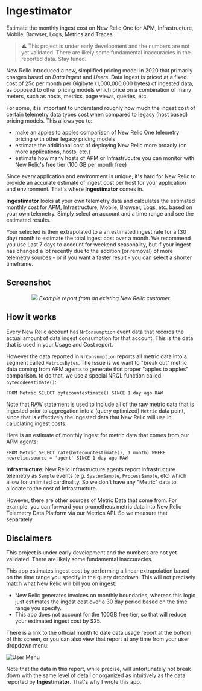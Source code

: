 # Ingestimator
Estimate the monthly ingest cost on New Relic One for APM, Infrastructure, Mobile, Browser, Logs, Metrics and Traces

> :warning: This project is under early development and the numbers are not yet validated. There are likely 
some fundamental inaccuracies in the reported data. Stay tuned.

New Relic introduced a new, simplified pricing model in 2020 that primarily charges based on _Data Ingest_ and 
_Users_. Data Ingest is priced at a fixed cost of 25c per month per Gigibyte (1,000,000,000 bytes) of ingested
data, as opposed to other pricing models which price on a combination of many meters, such as hosts, metrics, page views,
queries, etc.

For some, it is important to understand roughly how much the ingest cost of certain telemetry data types
cost when compared to legacy (host based) pricing models. This allows you to:

- make an apples to apples comparison of New Relic One telemetry pricing with other legacy pricing models
- estimate the additional cost of deploying New Relic more broadly (on more applications, hosts, etc.)
- estimate how many hosts of APM or Infrastrucutre you can monitor with New Relic's free tier (100 GB per month free)

Since every application and environment is unique, it's hard for New Relic to provide an accurate estimate
of ingest cost per host for your application and environment. That's where **Ingestimator** comes in.

**Ingestimator** looks at your own telemetry data and calculates the estimated monthly cost for APM,
Infrastructure, Mobile, Browser, Logs, etc. based on your own telemetry. Simply select an account and a time range and see the estimated results. 

Your selected is then extrapolated to a an estimated ingest rate for a (30 day) month to estimate the total ingest cost over a month.
We recommend you use Last 7 days to account for weekend seasonality, but if your ingest has changed
a lot recently due to the addition (or removal) of more telemetry sources - or
if you want a faster result - you can select a shorter timeframe.

## Screenshot
<p align="center">
  <img src="https://p222.p4.n0.cdn.getcloudapp.com/items/geubJZL6/b3787189-2bff-433e-863f-c7eb200272cd.jpg?v=f7a9def7e92bcad853a6cdbf00470220"/>
  <em>Example report from an existing New Relic customer.</em>
</p>

## How it works
Every New Relic account has `NrConsumption` event data that records the actual amount of data ingest consumption
for that account. This is the data that is used in your Usage and Cost report. 


However the data reported in `NrConsumption` reports all metric data into a segment called `MetricsBytes`. The issue
is we want to "break out" metric data coming from APM agents to generate that proper "apples to apples" comparison. 
to do that, we use a special NRQL function called `bytecodeestimate()`:


```
FROM Metric SELECT bytecountestimate() SINCE 1 day ago RAW
```

Note that RAW statement is used to include all of the raw metric data that is ingested prior to aggregation
into a (query optimized) `Metric` data point, since that is effectively the ingested data that New Relic
will use in caluclating ingest costs.

Here is an estimate of monthly ingest for metric data that comes from our APM agents:

```
FROM Metric SELECT rate(bytecountestimate(), 1 month) WHERE newrelic.source = 'agent' SINCE 1 day ago RAW
```

**Infrastructure**: New Relic infrastructure agents report Infrastructure
telemetry as `Sample` events (e.g. `SystemSample`, `ProcessSample`, etc) which
allow for unlimited cardinality. So we don't have any "Metric" data to 
allocate to the cost of Infrastructure.

However, there are other sources of Metric Data that come from. For example, you can forward your prometheus metric data into New Relic
Telemetry Data Platform via our Metrics API. So we measure that separately.

## Disclaimers
This project is under early development and the numbers are not yet validated. There are likely some fundamental
inaccuracies.

This app estimates ingest cost by performing a linear extrapolation based on the time range you specify in
the query dropdown. This will not precisely match what New Relic will bill you on ingest:
- New Relic generates invoices on monthly boundaries, whereas this logic just estimates the ingest cost
over a 30 day period based on the time range you specify.
- This app does not account for the 100GB free tier, so that will reduce your estimated ingest cost by $25.

There is a link to the official month to date data usage report at the bottom of this screen, or you
can also view that report at any time from your user dropdown menu:

![User Menu](https://p222.p4.n0.cdn.getcloudapp.com/items/WnuY4Yb7/ad4c746d-c649-4519-b070-a5ff247ebc69.jpg?v=942f6b5a43c90d43b83debd0c4fe0a7b)

Note that the data in this report, while precise, will unfortunately not break down with the same level of detail or organized as intuitively as the data reported by **Ingestimator**. That's why I wrote this app.